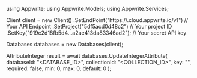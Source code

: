 using Appwrite;
using Appwrite.Models;
using Appwrite.Services;

Client client = new Client()
    .SetEndPoint("https://<REGION>.cloud.appwrite.io/v1") // Your API Endpoint
    .SetProject("5df5acd0d48c2") // Your project ID
    .SetKey("919c2d18fb5d4...a2ae413da83346ad2"); // Your secret API key

Databases databases = new Databases(client);

AttributeInteger result = await databases.UpdateIntegerAttribute(
    databaseId: "<DATABASE_ID>",
    collectionId: "<COLLECTION_ID>",
    key: "",
    required: false,
    min: 0,
    max: 0,
    default: 0
);
